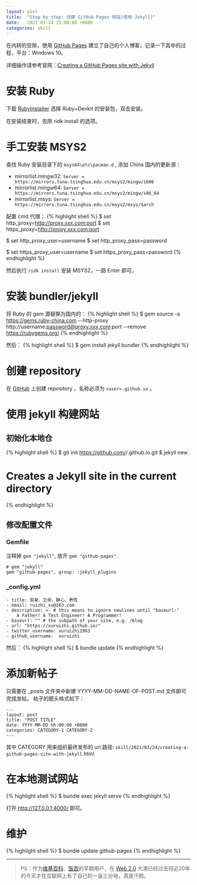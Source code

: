 ```yaml
---
layout: post
title:  "Step by step: 创建 GitHub Pages 网站(使用 Jekyll)"
date:   2021-03-24 15:00:00 +0800
categories: skill
---
```


在内转的空隙，使用 [GitHub Pages] 建立了自己的个人博客，记录一下其中的过程，平台：Windows 10。

详细操作请参考官网：[Creating a GitHub Pages site with Jekyll](https://docs.github.com/en/github/working-with-github-pages/creating-a-github-pages-site-with-jekyll)

# 安装 Ruby

下载 [RubyInstaller](https://rubyinstaller.org/downloads/) 选择 Ruby+Devkit 的安装包，双击安装。

在安装结束时，去除 ridk install 的选项。

# 手工安装 MSYS2

查找 Ruby 安装目录下的 `msys64\etc\pacman.d` , 添加 China 国内的更新源：

- mirrorlist.mingw32: `Server = https://mirrors.tuna.tsinghua.edu.cn/msys2/mingw/i686`
- mirrorlist.mingw64: `Server = https://mirrors.tuna.tsinghua.edu.cn/msys2/mingw/x86_64`
- mirrorlist.msys: `Server = https://mirrors.tuna.tsinghua.edu.cn/msys2/msys/$arch`

配置 cmd 代理：
{% highlight shell %}
$ set http_proxy=http://proxy.xxx.com:port
$ set https_proxy=http://proxy.xxx.com:port

$ set http_proxy_user=username
$ set http_proxy_pass=password

$ set https_proxy_user=username
$ set https_proxy_pass=password
{% endhighlight %}

然后执行 `ridk install` 安装 MSYS2，一路 Enter 即可。

# 安装 bundler/jekyll

将 Ruby 的 gem 源替换为国内的：
{% highlight shell %}
$ gem source -a https://gems.ruby-china.com --http-proxy http://username:password@proxy.xxx.com:port --remove https://rubygems.org/
{% endhighlight %}

然后：
{% highlight shell %}
$ gem install jekyll bundler
{% endhighlight %}

# 创建 repository

在 [GitHub] 上创建 repository ，名称必须为 `<user>.github.io` 。

# 使用 jekyll 构建网站

## 初始化本地仓

{% highlight shell %}
$ git init https://github.com/<user>/<user>.github.io.git
$ jekyll new .
# Creates a Jekyll site in the current directory
{% endhighlight %}

## 修改配置文件

### Gemfile

注释掉 `gem "jekyll"`, 放开 `gem "github-pages"`.

```
# gem "jekyll"
gem "github-pages", group: :jekyll_plugins
```

### _config.yml

```
- title: 安身、立命、静心、养性
- email: ruizhi_xu@163.com
- description: >- # this means to ignore newlines until "baseurl:"
    A Father! A Test Engineer! A Programmer!
- baseurl: "" # the subpath of your site, e.g. /blog
- url: "https://xuruizhi.github.io/"
- twitter_username: xuruizhi1983
- github_username:  xuruizhi
```

然后：
{% highlight shell %}
$ bundle update
{% endhighlight %}

# 添加新帖子

只需要在 _posts 文件夹中新建 YYYY-MM-DD-NAME-OF-POST.md 文件即可完成发帖。
帖子的题头格式如下：

```
---
layout: post
title: "POST TITLE"
date: YYYY-MM-DD hh:00:00 +0800
categories: CATEGORY-1 CATEGORY-2
---
```

其中 CATEGORY 用来组织最终发布的 url 路径: `skill/2021/03/24/creating-a-github-pages-site-with-jekyll`.html

# 在本地测试网站

{% highlight shell %}
$ bundle exec jekyll serve
{% endhighlight %}

打开 http://127.0.0.1:4000/ 即可。


# 维护

{% highlight shell %}
$ bundle update github-pages
{% endhighlight %}

---

> PS：作为[维基百科]、[饭否]的早期用户，在 [Web 2.0] 大潮已经过去将近20年的今天才在互联网上有了自己的一亩三分地，真是汗颜。

[GitHub]: https://github.com/
[GitHub Pages]: https://pages.github.com/
[维基百科]: https://zh.wikipedia.org/
[饭否]: https://fanfou.com/
[Web 2.0]: https://zh.wikipedia.org/wiki/Web_2.0
